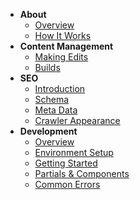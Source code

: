 - **About**
  - [Overview](README.md)
  - [How It Works](how-it-works.md)
- **Content Management**
  - [Making Edits](content-management/making-edits.md)
  - [Builds](content-management/builds.md)
- **SEO**
  - [Introduction](seo/introduction.md)
  - [Schema](seo/schema.md)
  - [Meta Data](seo/meta.md)
  - [Crawler Appearance](seo/crawlers.md)
- **Development**
  - [Overview](development/overview.md)
  - [Environment Setup](development/setup.md)
  - [Getting Started](development/getting-started.md)
  - [Partials & Components](development/partials-components.md)
  - [Common Errors](development/gotchas.md)
    <!-- - [Pages]()
  - [SEO]()
  - [Deployments]()
  - [Launch Checklist]() -->
